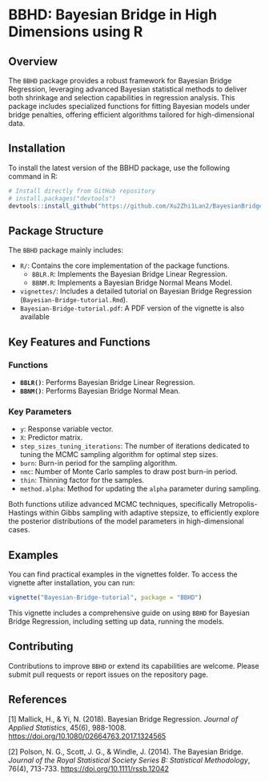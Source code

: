 # BBHD: Bayesian Bridge in High Dimensions using R

## Overview

The `BBHD` package provides a robust framework for Bayesian Bridge Regression, leveraging advanced Bayesian statistical methods to deliver both shrinkage and selection capabilities in regression analysis. This package includes specialized functions for fitting Bayesian models under bridge penalties, offering efficient algorithms tailored for high-dimensional data.

## Installation

To install the latest version of the BBHD package, use the following command in R:

```r
# Install directly from GitHub repository
# install.packages("devtools")
devtools::install_github("https://github.com/Xu2Zhi1Lan2/BayesianBridge")
```

## Package Structure

The `BBHD` package mainly includes:

- `R/`: Contains the core implementation of the package functions.
  - `BBLR.R`: Implements the Bayesian Bridge Linear Regression.
  - `BBNM.R`: Implements a Bayesian Bridge Normal Means Model.
- `vignettes/`: Includes a detailed tutorial on Bayesian Bridge Regression (`Bayesian-Bridge-tutorial.Rmd`).
- `Bayesian-Bridge-tutorial.pdf`: A PDF version of the vignette is also available

## Key Features and Functions

### Functions

- **`BBLR()`**: Performs Bayesian Bridge Linear Regression.
- **`BBNM()`**: Performs Bayesian Bridge Normal Mean.

### Key Parameters

- `y`: Response variable vector.
- `X`: Predictor matrix.
- `step_sizes_tuning_iterations`: The number of iterations dedicated to tuning the MCMC sampling algorithm for optimal step sizes.
- `burn`: Burn-in period for the sampling algorithm.
- `nmc`: Number of Monte Carlo samples to draw post burn-in period.
- `thin`: Thinning factor for the samples.
- `method.alpha`: Method for updating the `alpha` parameter during sampling.

Both functions utilize advanced MCMC techniques, specifically Metropolis-Hastings within Gibbs sampling with adaptive stepsize, to efficiently explore the posterior distributions of the model parameters in high-dimensional cases.

## Examples

You can find practical examples in the vignettes folder. To access the vignette after installation, you can run:

```r
vignette("Bayesian-Bridge-tutorial", package = "BBHD")
```

This vignette includes a comprehensive guide on using `BBHD` for Bayesian Bridge Regression, including setting up data, running the models.

## Contributing

Contributions to improve `BBHD` or extend its capabilities are welcome. Please submit pull requests or report issues on the repository page.

## References

[1] Mallick, H., & Yi, N. (2018). Bayesian Bridge Regression. *Journal of Applied Statistics*, 45(6), 988-1008. https://doi.org/10.1080/02664763.2017.1324565

[2] Polson, N. G., Scott, J. G., & Windle, J. (2014). The Bayesian Bridge. *Journal of the Royal Statistical Society Series B: Statistical Methodology*, 76(4), 713-733. https://doi.org/10.1111/rssb.12042
